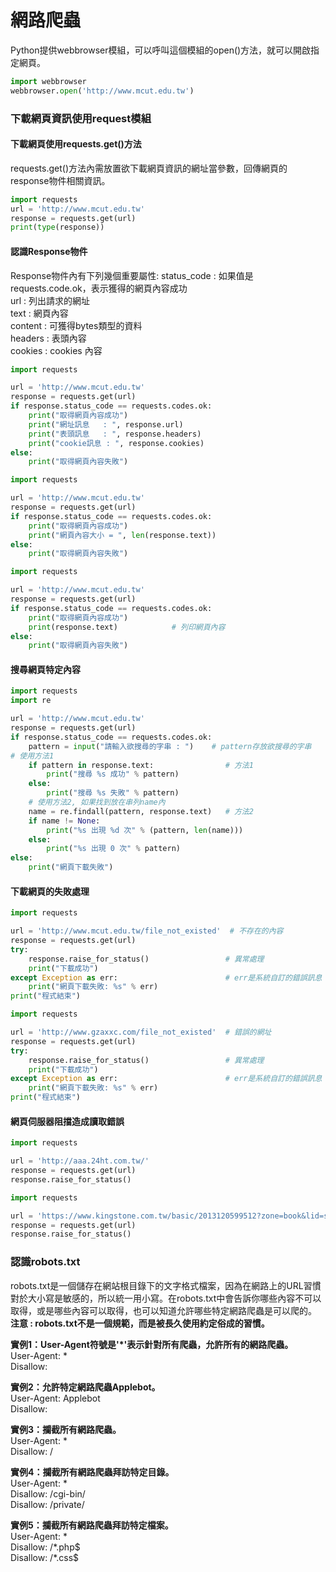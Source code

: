 # 網路爬蟲
Python提供webbrowser模組，可以呼叫這個模組的open()方法，就可以開啟指定網頁。
   ```Python
   import webbrowser
   webbrowser.open('http://www.mcut.edu.tw')
   ```
### 下載網頁資訊使用request模組
#### 下載網頁使用requests.get()方法
requests.get()方法內需放置欲下載網頁資訊的網址當參數，回傳網頁的response物件相關資訊。
   ```Python
   import requests
   url = 'http://www.mcut.edu.tw'
   response = requests.get(url)
   print(type(response))
   ```
#### 認識Response物件
Response物件內有下列幾個重要屬性:
   status_code : 如果值是requests.code.ok，表示獲得的網頁內容成功  
   url : 列出請求的網址  
   text : 網頁內容  
   content : 可獲得bytes類型的資料  
   headers : 表頭內容  
   cookies : cookies 內容  
   ```Python
   import requests

   url = 'http://www.mcut.edu.tw'
   response = requests.get(url)
   if response.status_code == requests.codes.ok:
       print("取得網頁內容成功")
       print("網址訊息   : ", response.url)
       print("表頭訊息   : ", response.headers)
       print("cookie訊息 : ", response.cookies)
   else:
       print("取得網頁內容失敗")
   ```
   ```Python
   import requests

   url = 'http://www.mcut.edu.tw'
   response = requests.get(url)
   if response.status_code == requests.codes.ok:
       print("取得網頁內容成功")
       print("網頁內容大小 = ", len(response.text))
   else:
       print("取得網頁內容失敗")

   ```
   ```Python
   import requests

   url = 'http://www.mcut.edu.tw'
   response = requests.get(url)
   if response.status_code == requests.codes.ok:
       print("取得網頁內容成功")
       print(response.text)            # 列印網頁內容
   else:
       print("取得網頁內容失敗")
   ```
#### 搜尋網頁特定內容
   ```Python
   import requests
   import re

   url = 'http://www.mcut.edu.tw'
   response = requests.get(url)
   if response.status_code == requests.codes.ok:
       pattern = input("請輸入欲搜尋的字串 : ")    # pattern存放欲搜尋的字串
   # 使用方法1
       if pattern in response.text:                # 方法1
           print("搜尋 %s 成功" % pattern)
       else:
           print("搜尋 %s 失敗" % pattern)
       # 使用方法2, 如果找到放在串列name內
       name = re.findall(pattern, response.text)   # 方法2
       if name != None:
           print("%s 出現 %d 次" % (pattern, len(name)))
       else:
           print("%s 出現 0 次" % pattern)
   else:
       print("網頁下載失敗")
   ```
#### 下載網頁的失敗處理
   ```Python
   import requests

   url = 'http://www.mcut.edu.tw/file_not_existed'  # 不存在的內容
   response = requests.get(url)
   try:
       response.raise_for_status()                 # 異常處理
       print("下載成功")
   except Exception as err:                        # err是系統自訂的錯誤訊息
       print("網頁下載失敗: %s" % err)
   print("程式結束")
   ```
   ```Python
   import requests

   url = 'http://www.gzaxxc.com/file_not_existed'  # 錯誤的網址
   response = requests.get(url)
   try:
       response.raise_for_status()                 # 異常處理
       print("下載成功")
   except Exception as err:                        # err是系統自訂的錯誤訊息
       print("網頁下載失敗: %s" % err)
   print("程式結束")
   ```

#### 網頁伺服器阻擋造成讀取錯誤
   ```Python
   import requests

   url = 'http://aaa.24ht.com.tw/'
   response = requests.get(url)
   response.raise_for_status()
   ```
   ```Python
   import requests

   url = 'https://www.kingstone.com.tw/basic/2013120599512?zone=book&lid=search&actid=WISE'
   response = requests.get(url)
   response.raise_for_status()   
   ```
   
### 認識robots.txt
robots.txt是一個儲存在網站根目錄下的文字格式檔案，因為在網路上的URL習慣對於大小寫是敏感的，所以統一用小寫。在robots.txt中會告訴你哪些內容不可以取得，或是哪些內容可以取得，也可以知道允許哪些特定網路爬蟲是可以爬的。  
**注意 : robots.txt不是一個規範，而是被長久使用約定俗成的習慣。**  

**實例1：User-Agent符號是'\*'表示針對所有爬蟲，允許所有的網路爬蟲。**  
User-Agent: \*  
Disallow:  

**實例2：允許特定網路爬蟲Applebot。**  
User-Agent: Applebot  
Disallow:  

**實例3：攔截所有網路爬蟲。**  
User-Agent: \*  
Disallow: /  

**實例4：攔截所有網路爬蟲拜訪特定目錄。**  
User-Agent: \*  
Disallow: /cgi-bin/  
Disallow: /private/  

**實例5：攔截所有網路爬蟲拜訪特定檔案。**  
User-Agent: \*  
Disallow: /\*.php$  
Disallow: /\*.css$  
  
